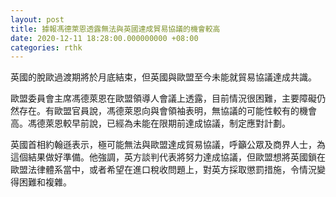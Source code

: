 ```yaml
---
layout: post
title: 據報馮德萊恩透露無法與英國達成貿易協議的機會較高
date: 2020-12-11 18:28:00.000000000 +08:00
categories: rthk
---
```


英國的脫歐過渡期將於月底結束，但英國與歐盟至今未能就貿易協議達成共識。

歐盟委員會主席馮德萊恩在歐盟領導人會議上透露，目前情況很困難，主要障礙仍然存在。有歐盟官員說，馮德萊恩向與會領袖表明，無協議的可能性較有的機會高。馮德萊恩較早前說，已經為未能在限期前達成協議，制定應對計劃。

英國首相約翰遜表示，極可能無法與歐盟達成貿易協議，呼籲公眾及商界人士，為這個結果做好準備。他強調，英方談判代表將努力達成協議，但歐盟想將英國鎖在歐盟法律體系當中，或者希望在進口稅收問題上，對英方採取懲罰措施，令情況變得困難和複雜。
